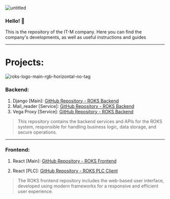 ![untitled](https://github.com/user-attachments/assets/71bba4c6-8b72-4134-a8a7-3f641917c4a6)

### Hello! 👋 
This is the repository of the IT-M company. 
Here you can find the company's developments, as well as useful instructions and guides

<hr>

# Projects:

![roks-logo-main-rgb-horizontal-no-tag](https://github.com/user-attachments/assets/e45f9b0b-34a7-4ba0-a432-425e86df0ba3)

### **Backend:**

  1. Django [Main]: [GitHub Repository - ROKS Backend](https://github.com/it-m-digital/backend_Roks)
  2. Mail_reader [Service]: [GitHub Repository - ROKS Backend](https://github.com/it-m-digital/mail_reader)
  3. Vega Proxy [Service]: [GitHub Repository - ROKS Backend](https://github.com/it-m-digital/vega-proxy)

  > This repository contains the backend services and APIs for the ROKS system, responsible for handling business logic, data storage, and secure operations.

<hr>

### **Frontend:**
    
  1. React [Main]: [GitHub Repository - ROKS Frontend](https://github.com/it-m-digital/Frontend_roks_client)
     
  3. React [PLC]: [GitHub Repository - ROKS PLC Client](https://github.com/it-m-digital/Frontend_roks_plk_client)
    
  > The ROKS frontend repository includes the web-based user interface, developed using modern frameworks for a responsive and efficient user experience.



<!--

**Here are some ideas to get you started:**

🙋‍♀️ A short introduction - what is your organization all about?
🌈 Contribution guidelines - how can the community get involved?
👩‍💻 Useful resources - where can the community find your docs? Is there anything else the community should know?
🍿 Fun facts - what does your team eat for breakfast?
🧙 Remember, you can do mighty things with the power of [Markdown](https://docs.github.com/github/writing-on-github/getting-started-with-writing-and-formatting-on-github/basic-writing-and-formatting-syntax)
-->
